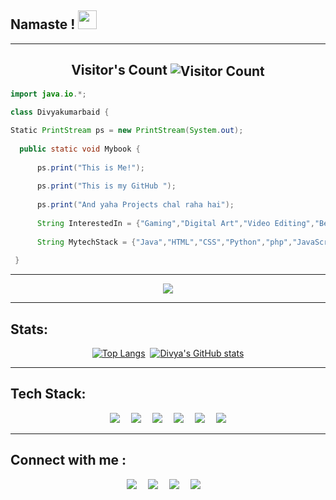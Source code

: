 ## Namaste ! <img src="https://raw.githubusercontent.com/MartinHeinz/MartinHeinz/master/wave.gif" width="30px">

---

<p align="center">
  <h2 align="center">Visitor's Count <img align="center" src="https://profile-counter.glitch.me/Shubham-Kumar-2000/count.svg" alt="Visitor Count" /></h2>
</p>


```java
import java.io.*;

class Divyakumarbaid {

Static PrintStream ps = new PrintStream(System.out);
 
  public static void Mybook {
      
      ps.print("This is Me!");
      
      ps.print("This is my GitHub ");
      
      ps.print("And yaha Projects chal raha hai");
      
      String InterestedIn = {"Gaming","Digital Art","Video Editing","BeingYoutuber","Coding"}
      
      String MytechStack = {"Java","HTML","CSS","Python","php","JavaScript"}
      
 }
```
---

<div align=center>
<img src="https://media2.giphy.com/media/BemKqR9RDK4V2/giphy.gif">
</div>

---
## Stats:

<div align=center>

[![Top Langs](https://github-readme-stats.vercel.app/api/top-langs/?username=DivyaKumarBaid&theme=radical&layout=compact&show_icons=true)](https://github.com/DivyaKumarBaid)&nbsp;
[![Divya's GitHub stats](https://github-readme-stats.vercel.app/api?username=DivyaKumarBaid&show_icons=true&theme=radical)](https://github.com/DivyaKumarBaid)

</div>

---
## Tech Stack:
<div align=center>
<img src="https://img.icons8.com/nolan/64/java-coffee-cup-logo.png"/>&emsp;
<img src="https://img.icons8.com/color/48/000000/html-5--v1.png"/>&emsp;
<img src="https://img.icons8.com/color/48/000000/css3.png"/>&emsp;    
<img src="https://img.icons8.com/dusk/64/000000/python.png"/>&emsp;    
<img src="https://img.icons8.com/dusk/64/000000/php-logo.png"/>&emsp;
<img src="https://img.icons8.com/color/48/000000/javascript.png"/>
</div>
 
 ---
 ## Connect with me :
 <div align=center>
 <a href="https://www.instagram.com/divyakumarbaid1008/"><img src="https://img.icons8.com/cute-clipart/64/000000/instagram-new.png"/></a>&emsp;    
 <a href="https://www.linkedin.com/in/divya-kumar-baid-98a087200/"><img src="https://img.icons8.com/cute-clipart/64/000000/linkedin.png"/></a>&emsp;    
 <a href="https://www.facebook.com/divyakumar.baid.5"><img src="https://img.icons8.com/cute-clipart/64/000000/facebook-new.png"/></a>&emsp;    
 <a href="https://twitter.com/DivyakumarBaid1"><img src="https://img.icons8.com/cute-clipart/64/000000/twitter.png"/></a>&emsp;    
 </div>
<!--
**DivyaKumarBaid/DivyaKumarBaid** is a ✨ _special_ ✨ repository because its `README.md` (this file) appears on your GitHub profile.

Here are some ideas to get you started:

- 🔭 I’m currently working on ...
- 🌱 I’m currently learning ...
- 👯 I’m looking to collaborate on ...
- 🤔 I’m looking for help with ...
- 💬 Ask me about ...
- 📫 How to reach me: ...
- 😄 Pronouns: ...
- ⚡ Fun fact: ...
-->
